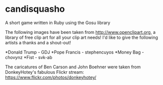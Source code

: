 # candisquasho
A short game written in Ruby using the Gosu library

The following images have been taken from http://www.openclipart.org, a library of free 
clip art for all your clip art needs! I'd like to give the following artists a thanks
and a shout-out!

*Donald Trump - GDJ
*Pope Francis - stephencuyos
*Money Bag - chovynz
*Fist - svk-ab

The caricatures of Ben Carson and John Boehner were taken from DonkeyHotey's fabulous Flickr stream:
https://www.flickr.com/photos/donkeyhotey/